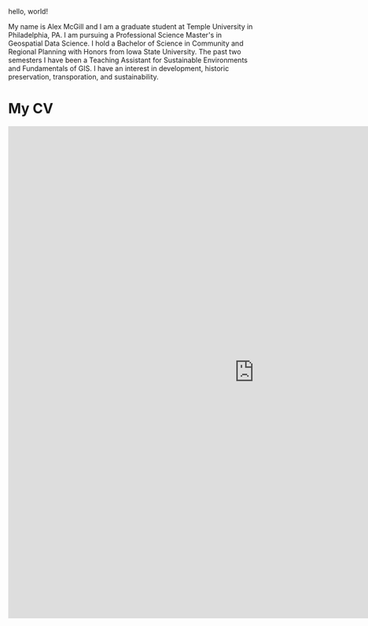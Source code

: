hello, world!

My name is Alex McGill and I am a graduate student at Temple University in Philadelphia, PA. I am pursuing a Professional Science Master's in Geospatial Data Science. I hold a Bachelor of Science in Community and Regional Planning with Honors from Iowa State University. The past two semesters I have been a Teaching Assistant for Sustainable Environments and Fundamentals of GIS. I have an interest in development, historic preservation, transporation, and sustainability.

<html>
  <body>
    <h1>My CV</h1>
    <embed src="https://XMcGill.github.io/CV.pdf" width ="1000" height="1000" type="application/pdf" />
  </body>
</html>

